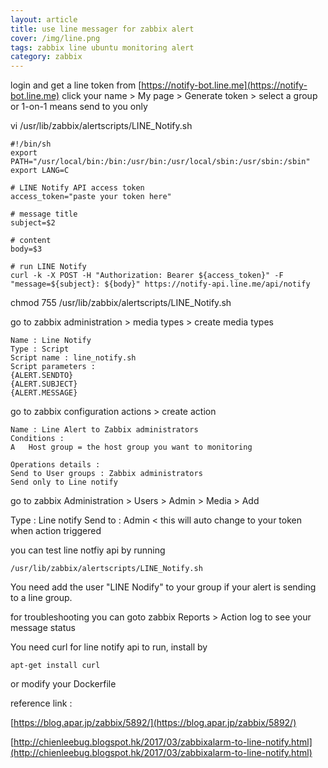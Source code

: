 ```yaml
---
layout: article
title: use line messager for zabbix alert
cover: /img/line.png
tags: zabbix line ubuntu monitoring alert
category: zabbix
---
```


login and get a line token from [https://notify-bot.line.me](https://notify-bot.line.me)
click your name > My page > Generate token > select a group or 1-on-1 means send to you only


vi /usr/lib/zabbix/alertscripts/LINE_Notify.sh

```
#!/bin/sh
export PATH="/usr/local/bin:/bin:/usr/bin:/usr/local/sbin:/usr/sbin:/sbin"
export LANG=C

# LINE Notify API access token
access_token="paste your token here"

# message title
subject=$2

# content
body=$3

# run LINE Notify
curl -k -X POST -H "Authorization: Bearer ${access_token}" -F "message=${subject}: ${body}" https://notify-api.line.me/api/notify
```

chmod 755 /usr/lib/zabbix/alertscripts/LINE_Notify.sh

go to zabbix administration > media types > create media types

```
Name : Line Notify
Type : Script
Script name : line_notify.sh
Script parameters :
{ALERT.SENDTO}
{ALERT.SUBJECT}
{ALERT.MESSAGE}
```

go to zabbix configuration actions > create action

```
Name : Line Alert to Zabbix administrators
Conditions :
A	Host group = the host group you want to monitoring

Operations details :
Send to User groups : Zabbix administrators
Send only to Line notify
```

go to zabbix Administration > Users > Admin > Media > Add

Type : Line notify
Send to : Admin < this will auto change to your token when action triggered

you can test line notfiy api by running

```
/usr/lib/zabbix/alertscripts/LINE_Notify.sh
```

You need add the user "LINE Nodify" to your group if your alert is sending to a line group.

for troubleshooting you can goto zabbix Reports > Action log
to see your message status

You need curl for line notify api to run, install by

```
apt-get install curl
```

or modify your Dockerfile

reference link :

[https://blog.apar.jp/zabbix/5892/](https://blog.apar.jp/zabbix/5892/)

[http://chienleebug.blogspot.hk/2017/03/zabbixalarm-to-line-notify.html](http://chienleebug.blogspot.hk/2017/03/zabbixalarm-to-line-notify.html)
